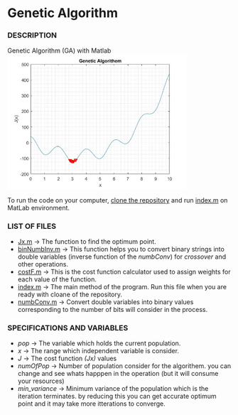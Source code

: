 # Genetic Algorithm

### DESCRIPTION
Genetic Algorithm (GA) with Matlab
<img src="https://github.com/DarshanaUOP/Genetic-Algorithem/raw/master/results.jpg" width = 80%>

To run the code on your computer, [clone the repository](https://github.com/DarshanaUOP/Genetic-Algorithem/archive/master.zip) and run [index.m](https://github.com/DarshanaUOP/Genetic-Algorithem/blob/master/index.m) on MatLab environment.

### LIST OF FILES 
* [Jx.m](https://github.com/DarshanaUOP/Genetic-Algorithem/blob/master/Jx.m)  -> The function to find the optimum point.
* [binNumbInv.m](https://github.com/DarshanaUOP/Genetic-Algorithem/blob/master/binNumbInv.m) -> This function helps you to convert binary strings into double variables (inverse function of the *numbConv*) for *crossover* and other operations.
* [costF.m](https://github.com/DarshanaUOP/Genetic-Algorithem/blob/master/costF.m) -> This is the cost function calculator used to assign weights for each value of the function.
* [index.m](https://github.com/DarshanaUOP/Genetic-Algorithem/blob/master/index.m) -> The main method of the program. Run this file when you are ready with cloane of the repository.
* [numbConv.m](https://github.com/DarshanaUOP/Genetic-Algorithem/blob/master/numbConv.m) -> Convert double variables into binary values corresponding to the number of bits will consider in the process.

### SPECIFICATIONS AND VARIABLES
* _pop_           -> The variable which holds the current population.
* _x_             -> The range which independent variable is consider.
* _J_             -> The cost function *(Jx)* values
* _numOfPop_      -> Number of population consider for the algorithem. you can change and see whats happpen in the operation (but it will consume your resources)
* _min_variance_  -> Minimum variance of the population which is the iteration terminates. by reducing this you can get accurate optimum point and it may take more itterations to converge.

